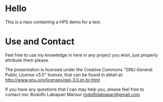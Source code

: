 # Hello

This is a repo containing a HPS demo for a test.

# Use and Contact 

Feel free to use my knowledge in here in any project you wish, just
properly attribute them please.

The presentation is licensed under the Creative Commons
"GNU General Public License v3.0" license, that can be
found in detail at: http://www.gnu.org/licenses/gpl-3.0.pt-br.html

If you have any questions that I can may help you, please feel free 
to contact me:
  Rodolfo Labiapari Mansur
  rodolfolabiapari@gmail.com

